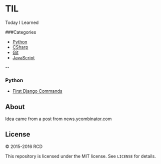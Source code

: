 # TIL
Today I Learned 

###Categories

* [Python](#python)
* [CSharp](#csharp)
* [Git](#git)
* [JavaScript](#javascript)

--

### Python

- [First Django Commands](python/first-django-commands.md)

## About

Idea came from a post from news.ycombinator.com

## License

&copy; 2015-2016 RCD

This repository is licensed under the MIT license. See `LICENSE` for
details.